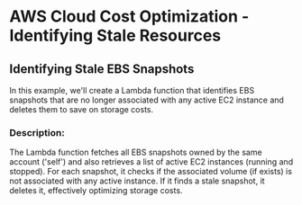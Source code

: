 # AWS Cloud Cost Optimization - Identifying Stale Resources

## Identifying Stale EBS Snapshots

In this example, we'll create a Lambda function that identifies EBS snapshots that are no longer associated with any active EC2 instance and deletes them to save on storage costs.

### Description:

The Lambda function fetches all EBS snapshots owned by the same account ('self') and also retrieves a list of active EC2 instances (running and stopped). For each snapshot, it checks if the associated volume (if exists) is not associated with any active instance. If it finds a stale snapshot, it deletes it, effectively optimizing storage costs.



